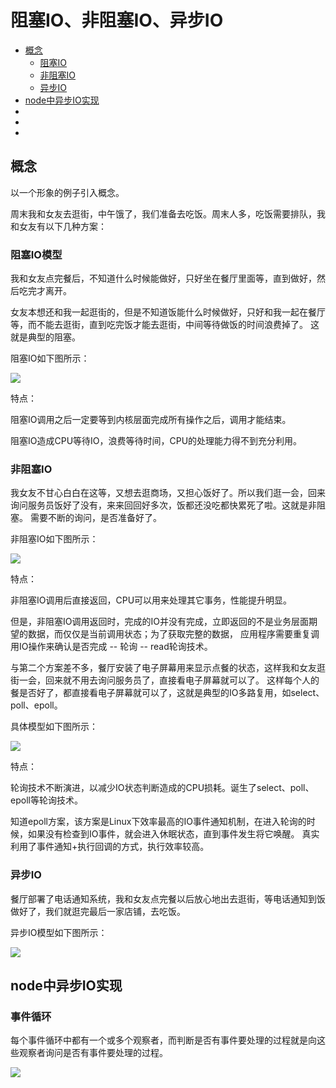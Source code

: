 # 阻塞IO、非阻塞IO、异步IO

- [概念](#概念)
    - [阻塞IO](#阻塞io)
    - [非阻塞IO](#非阻塞io)
    - [异步IO](#异步io)
- [node中异步IO实现](#node中异步io实现)
- [](#)
- [](#)
- [](#)

## 概念

以一个形象的例子引入概念。

周末我和女友去逛街，中午饿了，我们准备去吃饭。周末人多，吃饭需要排队，我和女友有以下几种方案：

### 阻塞IO模型

我和女友点完餐后，不知道什么时候能做好，只好坐在餐厅里面等，直到做好，然后吃完才离开。

女友本想还和我一起逛街的，但是不知道饭能什么时候做好，只好和我一起在餐厅等，而不能去逛街，直到吃完饭才能去逛街，中间等待做饭的时间浪费掉了。
这就是典型的阻塞。

阻塞IO如下图所示：

![](images/20170316094921.png)

特点：

阻塞IO调用之后一定要等到内核层面完成所有操作之后，调用才能结束。

阻塞IO造成CPU等待IO，浪费等待时间，CPU的处理能力得不到充分利用。

### 非阻塞IO

我女友不甘心白白在这等，又想去逛商场，又担心饭好了。所以我们逛一会，回来询问服务员饭好了没有，来来回回好多次，饭都还没吃都快累死了啦。这就是非阻塞。
需要不断的询问，是否准备好了。

非阻塞IO如下图所示：

![](images/20170316095654.png)

特点：

非阻塞IO调用后直接返回，CPU可以用来处理其它事务，性能提升明显。

但是，非阻塞IO调用返回时，完成的IO并没有完成，立即返回的不是业务层面期望的数据，而仅仅是当前调用状态；为了获取完整的数据，
应用程序需要重复调用IO操作来确认是否完成 -- 轮询 -- read轮询技术。

与第二个方案差不多，餐厅安装了电子屏幕用来显示点餐的状态，这样我和女友逛街一会，回来就不用去询问服务员了，直接看电子屏幕就可以了。
这样每个人的餐是否好了，都直接看电子屏幕就可以了，这就是典型的IO多路复用，如select、poll、epoll。

具体模型如下图所示：

![](images/20170316100019.png)

特点：

轮询技术不断演进，以减少IO状态判断造成的CPU损耗。诞生了select、poll、epoll等轮询技术。

知道epoll方案，该方案是Linux下效率最高的IO事件通知机制，在进入轮询的时候，如果没有检查到IO事件，就会进入休眠状态，直到事件发生将它唤醒。
真实利用了事件通知+执行回调的方式，执行效率较高。

### 异步IO

餐厅部署了电话通知系统，我和女友点完餐以后放心地出去逛街，等电话通知到饭做好了，我们就逛完最后一家店铺，去吃饭。

异步IO模型如下图所示：

![](images/14896301801.png)

## node中异步IO实现

### 事件循环

每个事件循环中都有一个或多个观察者，而判断是否有事件要处理的过程就是向这些观察者询问是否有事件要处理的过程。

![](images/20170316110312.png)